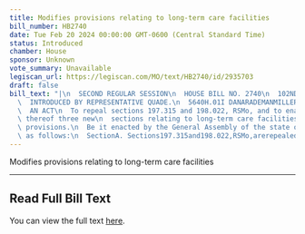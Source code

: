 ```yaml
---
title: Modifies provisions relating to long-term care facilities
bill_number: HB2740
date: Tue Feb 20 2024 00:00:00 GMT-0600 (Central Standard Time)
status: Introduced
chamber: House
sponsor: Unknown
vote_summary: Unavailable
legiscan_url: https://legiscan.com/MO/text/HB2740/id/2935703
draft: false
bill_text: "|\n  SECOND REGULAR SESSION\n  HOUSE BILL NO. 2740\n  102ND GENERAL ASSEMBLY\n\
  \  INTRODUCED BY REPRESENTATIVE QUADE.\n  5640H.01I DANARADEMANMILLER,ChiefClerk\n\
  \  AN ACT\n  To repeal sections 197.315 and 198.022, RSMo, and to enact in lieu\
  \ thereof three new\n  sections relating to long-term care facilities, with penalty\
  \ provisions.\n  Be it enacted by the General Assembly of the state of Missouri,\
  \ as follows:\n  SectionA. Sections197.315and198.022,RSMo,arerepealedandthreenewsections"
---
```

Modifies provisions relating to long-term care facilities

---

## Read Full Bill Text

You can view the full text [here](https://legiscan.com/MO/text/HB2740/id/2935703).
